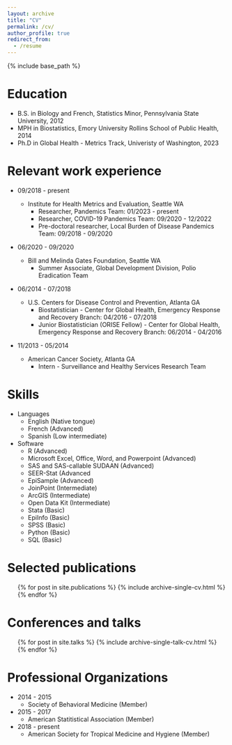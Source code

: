 ```yaml
---
layout: archive
title: "CV"
permalink: /cv/
author_profile: true
redirect_from:
  - /resume
---
```


{% include base_path %}

Education
======
* B.S. in Biology and French, Statistics Minor, Pennsylvania State University, 2012
* MPH in Biostatistics, Emory University Rollins School of Public Health, 2014
* Ph.D in Global Health - Metrics Track, Univeristy of Washington, 2023

Relevant work experience
======
* 09/2018 - present
  * Institute for Health Metrics and Evaluation, Seattle WA
    * Researcher, Pandemics Team: 01/2023 - present
    * Researcher, COVID-19 Pandemics Team: 09/2020 - 12/2022
    * Pre-doctoral researcher, Local Burden of Disease Pandemics Team: 09/2018 - 09/2020

* 06/2020 - 09/2020
  * Bill and Melinda Gates Foundation, Seattle WA
    * Summer Associate, Global Development Division, Polio Eradication Team

* 06/2014 - 07/2018
  * U.S. Centers for Disease Control and Prevention, Atlanta GA
    * Biostatistician - Center for Global Health, Emergency Response and Recovery Branch: 04/2016 - 07/2018
    * Junior Biostatistician (ORISE Fellow) - Center for Global Health, Emergency Response and Recovery Branch: 06/2014 - 04/2016
* 11/2013 - 05/2014
  * American Cancer Society, Atlanta GA
    * Intern - Surveillance and Healthy Services Research Team

Skills
======
* Languages
  * English (Native tongue)
  * French (Advanced)
  * Spanish (Low intermediate)
* Software
  * R (Advanced)
  * Microsoft Excel, Office, Word, and Powerpoint (Advanced)
  * SAS and SAS-callable SUDAAN (Advanced)
  * SEER-Stat (Advanced
  * EpiSample (Advanced)
  * JoinPoint (Intermediate)
  * ArcGIS (Intermediate)
  * Open Data Kit (Intermediate)
  * Stata (Basic)
  * EpiInfo (Basic)
  * SPSS (Basic)
  * Python (Basic)
  * SQL (Basic)

Selected publications
======
  <ul>{% for post in site.publications %}
    {% include archive-single-cv.html %}
  {% endfor %}</ul>
  
Conferences and talks
======
  <ul>{% for post in site.talks %}
    {% include archive-single-talk-cv.html %}
  {% endfor %}</ul>
  
Professional Organizations
======
* 2014 - 2015
  * Society of Behavioral Medicine (Member)
* 2015 - 2017
  * American Statitistical Association (Member)
* 2018 - present
  * American Society for Tropical Medicine and Hygiene (Member)
